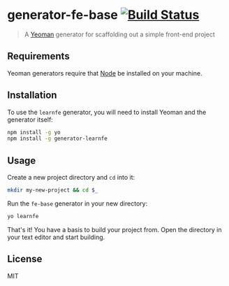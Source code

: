 # generator-fe-base [![Build Status](https://secure.travis-ci.org/learnfrontend/generator-learnfe-base.png?branch=master)](https://travis-ci.org/ascott1/generator-learnfe)

> A [Yeoman](http://yeoman.io) generator for scaffolding out a simple front-end project


## Requirements

Yeoman generators require that [Node](https://nodejs.org/) be installed on your machine.

## Installation

To use the `learnfe` generator, you will need to install Yeoman and the generator itself:

```bash
npm install -g yo
npm install -g generator-learnfe
```

## Usage

Create a new project directory and `cd` into it:

```bash
mkdir my-new-project && cd $_
```

Run the `fe-base` generator in your new directory:

```bash
yo learnfe
```

That's it! You have a basis to build your project from.
Open the directory in your text editor and start building.


## License

MIT
